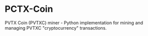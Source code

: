 # PCTX-Coin
PVTX Coin (PVTXC) miner - Python implementation for mining and managing PVTXC "cryptocurrency" transactions.
